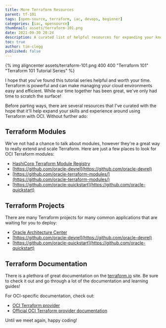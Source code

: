 ```yaml
---
title: More Terraform Resources
parent: tf-101
tags: [open-source, terraform, iac, devops, beginner]
categories: [iac, opensource]
thumbnail: assets/terraform-101.png
date: 2021-09-30 20:24
description: A curated list of helpful resources for expanding your knowledge of Terraform.
toc: true
author: tim-clegg
published: false
---
```


{% img aligncenter assets/terraform-101.png 400 400 "Terraform 101" "Terraform 101 Tutorial Series" %}

I hope that you've found this tutorial series helpful and worth your time.  Terraform is powerful and can make managing your cloud environments easy and efficient.  While our time together has been great, we've only had time to scratch the surface!

Before parting ways, there are several resources that I've curated with the hope that it'll help expand your skills and experience around using Terraform with OCI.  Without further ado:

## Terraform Modules
We've not had a chance to talk about modules, however they're a great way to really extend and scale Terraform.  Here are just a few places to look for OCI Terraform modules:

* [HashiCorp Terraform Module Registry](https://registry.terraform.io/browse/modules?provider=oci)
* [https://github.com/oracle-devrel](https://github.com/oracle-devrel)
* [https://github.com/oracle-terraform-modules/](https://github.com/oracle-terraform-modules/)
* [https://github.com/oracle-quickstart](https://github.com/oracle-quickstart)

## Terraform Projects
There are many Terraform projects for many common applications that are waiting for you to deploy:

* [Oracle Architecture Center](https://www.oracle.com/cloud/architecture-center/)
* [https://github.com/oracle-devrel](https://github.com/oracle-devrel)
* [https://github.com/oracle-quickstart](https://github.com/oracle-quickstart)

## Terraform Documentation
There is a plethora of great documentation on the [terraform.io](https://terraform.io) site.  Be sure to check it out and go through a lot of the documentation and learning guides!

For OCI-specific documentation, check out:

* [OCI Terraform provider](https://registry.terraform.io/providers/hashicorp/oci/latest/docs)
* [Official OCI Terraform provider documentation](https://docs.oracle.com/en-us/iaas/Content/API/SDKDocs/terraform.htm)

Until we meet again, happy coding!
